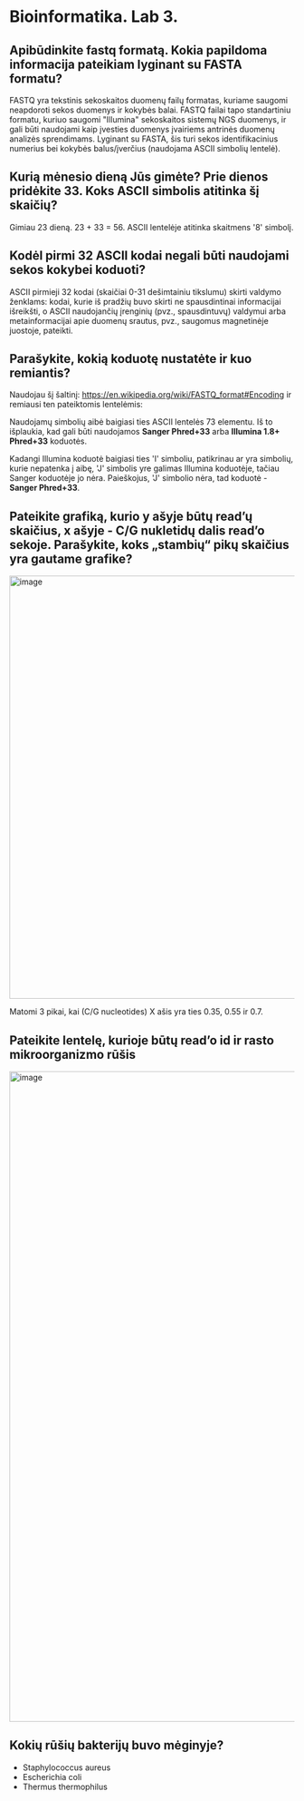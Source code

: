 # Bioinformatika. Lab 3.

## Apibūdinkite fastq formatą. Kokia papildoma informacija pateikiam lyginant su FASTA formatu?

FASTQ yra tekstinis sekoskaitos duomenų failų formatas, kuriame saugomi neapdoroti sekos duomenys ir kokybės balai. FASTQ failai tapo standartiniu formatu, kuriuo saugomi "Illumina" sekoskaitos sistemų NGS duomenys, ir gali būti naudojami kaip įvesties duomenys įvairiems antrinės duomenų analizės sprendimams. Lyginant su FASTA, šis turi sekos identifikacinius numerius bei kokybės balus/įverčius (naudojama ASCII simbolių lentelė).

## Kurią mėnesio dieną Jūs gimėte? Prie dienos pridėkite 33. Koks ASCII simbolis atitinka šį skaičių?

Gimiau 23 dieną. 23 + 33 = 56. ASCII lentelėje atitinka skaitmens '8' simbolį.

## Kodėl pirmi 32 ASCII kodai negali būti naudojami sekos kokybei koduoti?

ASCII pirmieji 32 kodai (skaičiai 0-31 dešimtainiu tikslumu) skirti valdymo ženklams: kodai, kurie iš pradžių buvo skirti ne spausdintinai informacijai išreikšti, o ASCII naudojančių įrenginių (pvz., spausdintuvų) valdymui arba metainformacijai apie duomenų srautus, pvz., saugomus magnetinėje juostoje, pateikti.

## Parašykite, kokią koduotę nustatėte ir kuo remiantis?
Naudojau šį šaltinį: https://en.wikipedia.org/wiki/FASTQ_format#Encoding ir remiausi ten pateiktomis lentelėmis:

Naudojamų simbolių aibė baigiasi ties ASCII lentelės 73 elementu. Iš to išplaukia, kad gali būti naudojamos **Sanger Phred+33** arba **Illumina 1.8+ Phred+33** koduotės.

Kadangi Illumina koduotė baigiasi ties 'I' simboliu, patikrinau ar yra simbolių, kurie nepatenka į aibę, 'J' simbolis yre galimas Illumina koduotėje, tačiau Sanger koduotėje jo nėra. Paieškojus, 'J' simbolio nėra, tad koduotė - **Sanger Phred+33**.

## Pateikite grafiką, kurio y ašyje būtų read’ų skaičius, x ašyje - C/G nukletidų dalis read’o sekoje. Parašykite, koks „stambių“ pikų skaičius yra gautame grafike?

<img width="746" alt="image" src="">

Matomi 3 pikai, kai (C/G nucleotides) X ašis yra ties 0.35, 0.55 ir 0.7.

## Pateikite lentelę, kurioje būtų read’o id ir rasto mikroorganizmo rūšis

<img width="1147" alt="image" src="">


## Kokių rūšių bakterijų buvo mėginyje?
  - Staphylococcus aureus
  - Escherichia coli
  - Thermus thermophilus
